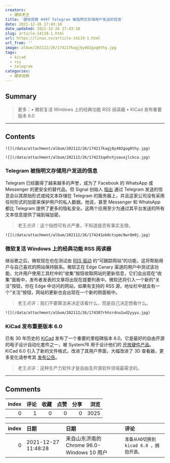 ```yaml
---
creators:
  - 硬核老王
title: '硬核观察 #497 Telegram 被指明文存储用户发送的信息'
date: 2021-12-26 17:43:18
date_updated: 2021-12-26 17:43:18
slug: article-14119-1.html
url: https://linux.cn/article-14119-1.html
url_from: ''
image: album/202112/26/174217kagj8y402gog0thy.jpg
tags:
  - kicad
  - rss
  - telegram
categories:
  - 硬核观察
---
```


## Summary

> 更多：• 微软复活 Windows 上的经典功能 RSS 阅读器 • KiCad 发布重要版本 6.0

***

<!-- more -->

## Contents

`![](/data/attachment/album/202112/26/174217kagj8y402gog0thy.jpg)`

`![](/data/attachment/album/202112/26/174231qehchjoavajlckca.jpg)`

### Telegram 被指明文存储用户发送的信息

Telegram 已经赢得了越来越多的声誉，成为了 Facebook 的 WhatsApp 或 Messenger 的更安全的替代品。但 Signal 创始人 [指出](https://www.phonearena.com/news/telegram-online-privacy-security_id137402) 通过 Telegram 发送的信息会以其原始形式或纯文本存储在 Telegram 的服务器上，并且这家公司没有采用任何形式的加密来保护用户的私人数据。他说，甚至 Messenger 和 WhatsApp 都比 Telegram 提供了更多的隐私安全。这两个应用至少为通过其平台发送的所有文本信息提供了端到端加密。

> 
> 老王点评：这个指控可有点严重，不知道是否有事实支撑。
> 
> 
> 

`![](/data/attachment/album/202112/26/174241ok0ctspmc9wr0m9j.jpg)`

### 微软复活 Windows 上的经典功能 RSS 阅读器

继谷歌之后，微软现在也在测试由 [RSS 驱动](https://www.windowslatest.com/2021/12/26/microsoft-edge-to-revive-rss-feeds/) 的“可跟踪网站”的功能，这将帮助用户与自己喜欢的网站保持联系。微软正在 Edge Canary 渠道的用户中测试该功能，允许用户使用工具栏中的“收集”按钮收取网站的更新信息，它们会出现在“收集”面板中，发布者发表的文章将出现在提要列表中。微软还将引入一个新的“关注”按钮，你在 Edge 中访问的网站，如果有支持的 RSS 源，地址栏中就会有一个“关注”按钮，网站的更新也会出现在一个新的侧面板中。

> 
> 老王点评：我们不要算法来决定该看什么，而是自己决定想看什么。
> 
> 
> 

`![](/data/attachment/album/202112/26/174307rhhzrdnu1ud2yyyu.jpg)`

### KiCad 发布重要版本 6.0

已有 30 年历史的 [KiCad](https://www.kicad.org/) 发布了一个重要的里程碑版本 6.0。它是最好的自由开源的电子设计自动化套件之一，被 System76 用于设计他们的 [开放硬件产品](https://www.phoronix.com/scan.php?page=news_item&px=System76-Launch-Keyboard)。KiCad 6.0 引入了新的文件格式，改进了其用户界面，大幅改进了 3D 查看器，更多变化请参考其 [发布公告](https://www.kicad.org/blog/2021/12/KiCad-6.0.0-Release/)。

> 
> 老王点评：这种生产力软件才是自由及开源软件领域最需求的。
> 
> 
>

***

## Comments


|   index |   评论 |   收藏 |   点赞 |   分享 |   浏览 |
|--------:|-------:|-------:|-------:|-------:|-------:|
|       0 |      1 |      0 |      0 |      0 |   3025 |

|   index | 日期                | 日期                                       | 评论                                   |
|--------:|:--------------------|:-------------------------------------------|:---------------------------------------|
|       0 | 2021-12-27 11:48:28 | 来自山东济南的 Chrome 96.0-Windows 10 用户 | `准备从AD切换到kicad 6.0 ，拥抱开源。` |
